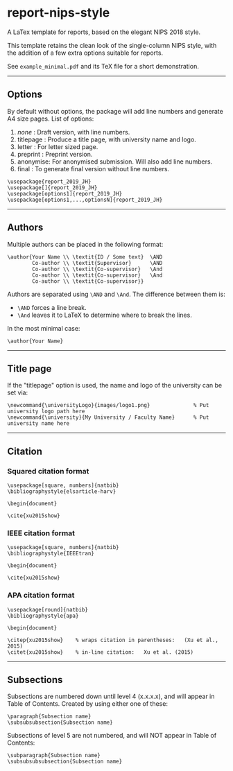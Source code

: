 # report-nips-style
A LaTex template for reports, based on the elegant NIPS 2018 style.

This template retains the clean look of the single-column NIPS style, with the addition of a few extra options suitable for reports.

See `example_minimal.pdf` and its TeX file for a short demonstration.

---

## Options

By default without options, the package will add line numbers and generate A4 size pages.
List of options:
1. _none_ : Draft version, with line numbers.
1. titlepage : Produce a title page, with university name and logo.
1. letter : For letter sized page.
1. preprint : Preprint version.
1. anonymise: For anonymised submission. Will also add line numbers.
1. final : To generate final version without line numbers.

```TeX
\usepackage{report_2019_JH}
\usepackage[]{report_2019_JH}
\usepackage[options1]{report_2019_JH}
\usepackage[options1,...,optionsN]{report_2019_JH}
```

---

## Authors

Multiple authors can be placed in the following format:
```TeX
\author{Your Name \\ \textit{ID / Some text}  \AND
        Co-author \\ \textit{Supervisor}      \AND
        Co-author \\ \textit{Co-supervisor}   \And
        Co-author \\ \textit{Co-supervisor}   \And
        Co-author \\ \textit{Co-supervisor}}
```
Authors are separated using `\AND` and `\And`.
The difference between them is:
* `\AND` forces a line break.
* `\And` leaves it to LaTeX to determine where to break the lines.

In the most minimal case:
```TeX
\author{Your Name}
```

---

## Title page

If the "titlepage" option is used, the name and logo of the university can be set via:
```TeX
\newcommand{\universityLogo}{images/logo1.png}              % Put university logo path here
\newcommand{\university}{My University / Faculty Name}      % Put university name here
```

---

## Citation

### Squared citation format
```TeX
\usepackage[square, numbers]{natbib}
\bibliographystyle{elsarticle-harv}

\begin{document}

\cite{xu2015show}
```

### IEEE citation format
```TeX
\usepackage[square, numbers]{natbib}
\bibliographystyle{IEEEtran}

\begin{document}

\cite{xu2015show}
```

### APA citation format
```TeX
\usepackage[round]{natbib}
\bibliographystyle{apa}

\begin{document}

\citep{xu2015show}    % wraps citation in parentheses:   (Xu et al., 2015)
\citet{xu2015show}    % in-line citation:   Xu et al. (2015)
```

---

## Subsections

Subsections are numbered down until level 4 (x.x.x.x), and will appear in Table of Contents. Created by using either one of these:
```TeX
\paragraph{Subsection name}
\subsubsubsection{Subsection name}
```

Subsections of level 5 are not numbered, and will NOT appear in Table of Contents:
```TeX
\subparagraph{Subsection name}
\subsubsubsubsection{Subsection name}
```

